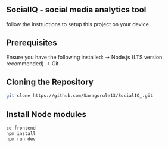 ## SocialIQ - social media analytics tool

follow the instructions to setup this project on your device.

## Prerequisites
Ensure you have the following installed:
-> Node.js (LTS version recommended)
-> Git

## Cloning the Repository
```sh
git clone https://github.com/Saragorule13/SocialIQ_.git
```
## Install Node modules
```s
cd frontend
npm install
npm run dev
```

